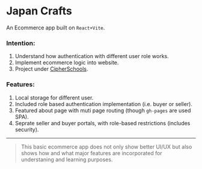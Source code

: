 # Japan Crafts

An Ecommerce app built on `React+Vite`.

### Intention:
1. Understand how authentication with different user role works.
2. Implement ecommerce logic into website.
3. Project under [CipherSchools](https://www.cipherschools.com/).

### Features:
1. Local storage for different user.
2. Included role based authentication implementation (i.e. buyer or seller).
3. Featured about page with muti page routing (though `gh-pages` are used SPA).
4. Seprate seller and buyer portals, with role-based restrictions (includes security).

---

> This basic ecommerce app does not only show better UI/UX but also shows how and what major features are incorporated for understaning and learning purposes.
